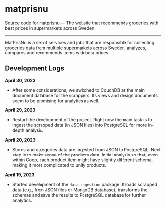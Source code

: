 # matprisnu

Source code for [matprisnu](https://matprisnu.se) -- The website that recommends groceries with best prices in supermarkets across Sweden.

---

MatPrisNu is a set of services and jobs that are responsible for collecting groceries data from multiple supermarkets across Sweden, analyzes, compares and recommends items with best prices


## Development Logs

**April 30, 2023**
- After some considerations, we switched to CouchDB as the main document database for the scrappers. Its views and design documents seem to be promising for analytics as well.

**April 29, 2023**
- Restart the development of the project. Right now the main task is to ingest the scrapped data (in JSON files) into PostgreSQL for more in-depth analysis.

**April 20, 2023**
- Stores and categories data are ingested from JSON to PostgreSQL. Next step is to make sense of the products data. Initial analysis so that, even within Coop, each product item might have slightly different schema, making it more complicated to unify products.

**April 19, 2023**
- Started development of the `data-ingestion` package. It loads scrapped data (e.g., from JSON files or MongoDB database), transforms the schemas and save the results to PostgreSQL database for further analytics.